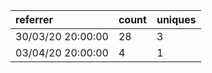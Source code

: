 | referrer          | count | uniques |
| :---------------- | :---- | :------ |
| 30/03/20 20:00:00 | 28    | 3       |
| 03/04/20 20:00:00 | 4     | 1       |